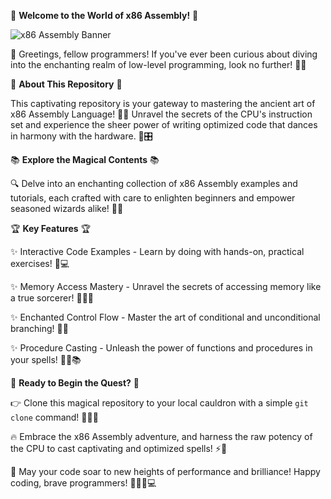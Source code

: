 🏁 **Welcome to the World of x86 Assembly!** 🏁

![x86 Assembly Banner](https://gfycat.com/valuableanguishedbooby)

👋 Greetings, fellow programmers! If you've ever been curious about diving into the enchanting realm of low-level programming, look no further! 🧙‍♂️

🚀 **About This Repository** 🚀

This captivating repository is your gateway to mastering the ancient art of x86 Assembly Language! 🕵️‍♀️ Unravel the secrets of the CPU's instruction set and experience the sheer power of writing optimized code that dances in harmony with the hardware. 💃🎛️

📚 **Explore the Magical Contents** 📚

🔍 Delve into an enchanting collection of x86 Assembly examples and tutorials, each crafted with care to enlighten beginners and empower seasoned wizards alike! 📖✨

🏆 **Key Features** 🏆

✨ Interactive Code Examples - Learn by doing with hands-on, practical exercises! 🧪💻

✨ Memory Access Mastery - Unravel the secrets of accessing memory like a true sorcerer! 🧠🧙‍♂️

✨ Enchanted Control Flow - Master the art of conditional and unconditional branching! 🌌🌟

✨ Procedure Casting - Unleash the power of functions and procedures in your spells! 🧙‍♀️📚

🎉 **Ready to Begin the Quest?** 🎉

👉 Clone this magical repository to your local cauldron with a simple `git clone` command! 🧙‍♂️🔮

🔥 Embrace the x86 Assembly adventure, and harness the raw potency of the CPU to cast captivating and optimized spells! ⚡🏰

🚀 May your code soar to new heights of performance and brilliance! Happy coding, brave programmers! 🧙‍♂️🔥💻

